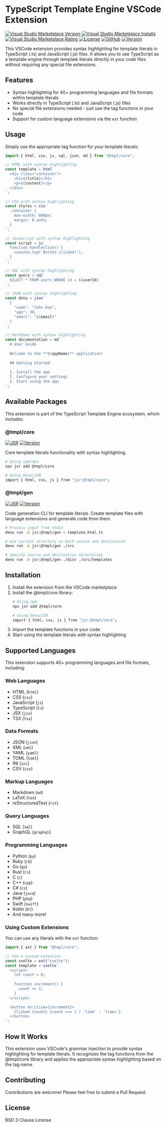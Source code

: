 # TypeScript Template Engine VSCode Extension

[![Visual Studio Marketplace Version](https://img.shields.io/visual-studio-marketplace/v/90dy.ts-tmpl-engine-vscode)](https://marketplace.visualstudio.com/items?itemName=90dy.ts-tmpl-engine-vscode)
[![Visual Studio Marketplace Installs](https://img.shields.io/visual-studio-marketplace/i/90dy.ts-tmpl-engine-vscode)](https://marketplace.visualstudio.com/items?itemName=90dy.ts-tmpl-engine-vscode)
[![Visual Studio Marketplace Rating](https://img.shields.io/visual-studio-marketplace/r/90dy.ts-tmpl-engine-vscode)](https://marketplace.visualstudio.com/items?itemName=90dy.ts-tmpl-engine-vscode)
[![License](https://img.shields.io/badge/license-MIT-green.svg)](https://github.com/90dy/typescript-template-engine/blob/main/LICENSE)
[![GitHub](https://img.shields.io/badge/github-typescript--template--engine-blue.svg)](https://github.com/90dy/typescript-template-engine)
[![Version](https://img.shields.io/badge/version-0.5.3-blue.svg)](https://github.com/90dy/typescript-template-engine/releases)

This VSCode extension provides syntax highlighting for template literals in TypeScript (.ts) and JavaScript (.js) files. It allows you to use TypeScript as a template engine through template literals directly in your code files without requiring any special file extensions.

## Features

- Syntax highlighting for 40+ programming languages and file formats within template literals
- Works directly in TypeScript (.ts) and JavaScript (.js) files
- No special file extensions needed - just use the tag functions in your code
- Support for custom language extensions via the `ext` function

## Usage

Simply use the appropriate tag function for your template literals:

```typescript
import { html, css, js, sql, json, md } from "@tmpl/core";

// HTML with syntax highlighting
const template = html`
  <div class="container">
    <h1>${title}</h1>
    <p>${content}</p>
  </div>
`;

// CSS with syntax highlighting
const styles = css`
  .container {
    max-width: 800px;
    margin: 0 auto;
  }
`;

// JavaScript with syntax highlighting
const script = js`
  function handleClick() {
    console.log('Button clicked!');
  }
`;

// SQL with syntax highlighting
const query = sql`
  SELECT * FROM users WHERE id = ${userId}
`;

// JSON with syntax highlighting
const data = json`
  {
    "name": "John Doe",
    "age": 30,
    "email": "${email}"
  }
`;

// Markdown with syntax highlighting
const documentation = md`
  # User Guide
  
  Welcome to the **${appName}** application!
  
  ## Getting Started
  
  1. Install the app
  2. Configure your settings
  3. Start using the app
`;
```

## Available Packages

This extension is part of the TypeScript Template Engine ecosystem, which includes:

### @tmpl/core

[![JSR](https://jsr.io/badges/@tmpl/core)](https://jsr.io/@tmpl/core)
[![Version](https://img.shields.io/badge/version-0.5.3-blue.svg)](https://jsr.io/@tmpl/core)

Core template literals functionality with syntax highlighting.

```bash
# Using npm/npx
npx jsr add @tmpl/core

# Using Deno/JSR
import { html, css, js } from "jsr:@tmpl/core";
```

### @tmpl/gen

[![JSR](https://jsr.io/badges/@tmpl/gen)](https://jsr.io/@tmpl/gen)
[![Version](https://img.shields.io/badge/version-0.5.3-blue.svg)](https://jsr.io/@tmpl/gen)

Code generation CLI for template literals. Create template files with language extensions and generate code from them.

```bash
# Process input from stdin
deno run -A jsr:@tmpl/gen < template.html.ts

# Use current directory as both source and destination
deno run -A jsr:@tmpl/gen ./src

# Specify source and destination directories
deno run -A jsr:@tmpl/gen ./dist ./src/templates
```

## Installation

1. Install the extension from the VSCode marketplace
2. Install the @tmpl/core library:
   ```bash
   # Using npm
   npx jsr add @tmpl/core
   
   # Using Deno/JSR
   import { html, css, js } from "jsr:@tmpl/core";
   ```
3. Import the template functions in your code
4. Start using the template literals with syntax highlighting

## Supported Languages

This extension supports 40+ programming languages and file formats, including:

### Web Languages
- HTML (`html`)
- CSS (`css`)
- JavaScript (`js`)
- TypeScript (`ts`)
- JSX (`jsx`)
- TSX (`tsx`)

### Data Formats
- JSON (`json`)
- XML (`xml`)
- YAML (`yaml`)
- TOML (`toml`)
- INI (`ini`)
- CSV (`csv`)

### Markup Languages
- Markdown (`md`)
- LaTeX (`tex`)
- reStructuredText (`rst`)

### Query Languages
- SQL (`sql`)
- GraphQL (`graphql`)

### Programming Languages
- Python (`py`)
- Ruby (`rb`)
- Go (`go`)
- Rust (`rs`)
- C (`c`)
- C++ (`cpp`)
- C# (`cs`)
- Java (`java`)
- PHP (`php`)
- Swift (`swift`)
- Kotlin (`kt`)
- And many more!

### Using Custom Extensions

You can use any literals with the `ext` function:

```typescript
import { ext } from "@tmpl/core";

// Use a custom extension
const svelte = ext("svelte");
const template = svelte`
  <script>
    let count = 0;
    
    function increment() {
      count += 1;
    }
  </script>

  <button on:click={increment}>
    Clicked {count} {count === 1 ? 'time' : 'times'}
  </button>
`;
```

## How It Works

This extension uses VSCode's grammar injection to provide syntax highlighting for template literals. It recognizes the tag functions from the @tmpl/core library and applies the appropriate syntax highlighting based on the tag name.

## Contributing

Contributions are welcome! Please feel free to submit a Pull Request.

## License

BSD 3-Clause License
